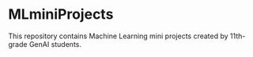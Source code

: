 # MLminiProjects
This repository contains Machine Learning mini projects created by 11th-grade GenAI students.
